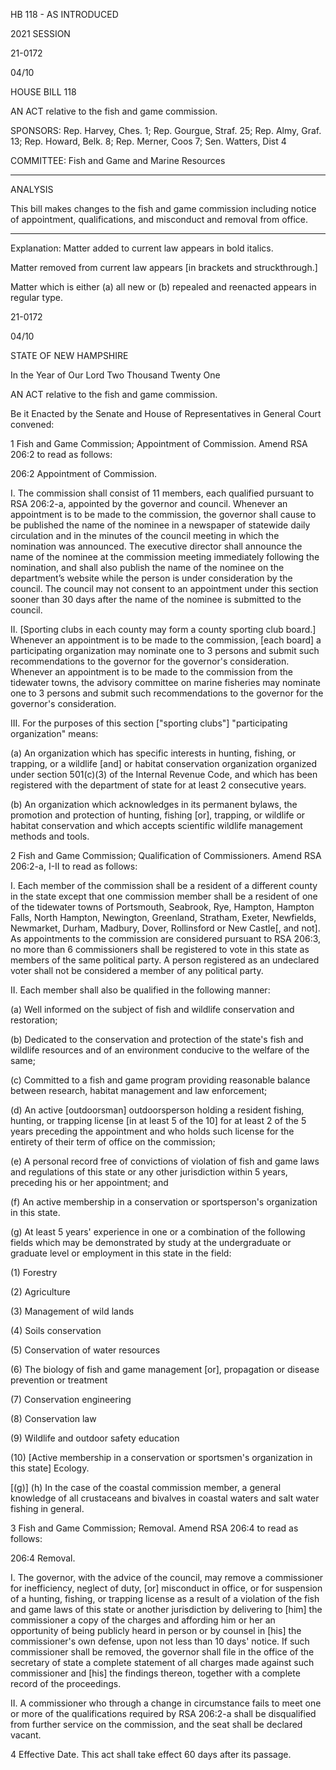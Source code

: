  HB 118 - AS INTRODUCED

 

 

2021 SESSION

 21-0172

 04/10

 

HOUSE BILL 118

 

AN ACT relative to the fish and game commission.

 

SPONSORS: Rep. Harvey, Ches. 1; Rep. Gourgue, Straf. 25; Rep. Almy, Graf. 13; Rep. Howard, Belk. 8; Rep. Merner, Coos 7; Sen. Watters, Dist 4

 

COMMITTEE: Fish and Game and Marine Resources

 

-----------------------------------------------------------------

 

ANALYSIS

 

 This bill makes changes to the fish and game commission including notice of appointment, qualifications, and misconduct and removal from office.

 

- - - - - - - - - - - - - - - - - - - - - - - - - - - - - - - - - - - - - - - - - - - - - - - - - - - - - - - - - - - - - - - - - - - - - - - - - - - 

 

Explanation: Matter added to current law appears in bold italics.

 Matter removed from current law appears [in brackets and struckthrough.]

 Matter which is either (a) all new or (b) repealed and reenacted appears in regular type.

 21-0172

 04/10

 

STATE OF NEW HAMPSHIRE

 

In the Year of Our Lord Two Thousand Twenty One

 

AN ACT relative to the fish and game commission.

 

Be it Enacted by the Senate and House of Representatives in General Court convened:

 

 1 Fish and Game Commission; Appointment of Commission. Amend RSA 206:2 to read as follows:

 206:2 Appointment of Commission. 

 I. The commission shall consist of 11 members, each qualified pursuant to RSA 206:2-a, appointed by the governor and council. Whenever an appointment is to be made to the commission, the governor shall cause to be published the name of the nominee in a newspaper of statewide daily circulation and in the minutes of the council meeting in which the nomination was announced. The executive director shall announce the name of the nominee at the commission meeting immediately following the nomination, and shall also publish the name of the nominee on the department’s website while the person is under consideration by the council. The council may not consent to an appointment under this section sooner than 30 days after the name of the nominee is submitted to the council. 

 II. [Sporting clubs in each county may form a county sporting club board.] Whenever an appointment is to be made to the commission, [each board] a participating organization may nominate one to 3 persons and submit such recommendations to the governor for the governor's consideration. Whenever an appointment is to be made to the commission from the tidewater towns, the advisory committee on marine fisheries may nominate one to 3 persons and submit such recommendations to the governor for the governor's consideration. 

 III. For the purposes of this section ["sporting clubs"] "participating organization" means: 

 (a) An organization which has specific interests in hunting, fishing, or trapping, or a wildlife [and] or habitat conservation organization organized under section 501(c)(3) of the Internal Revenue Code, and which has been registered with the department of state for at least 2 consecutive years. 

 (b) An organization which acknowledges in its permanent bylaws, the promotion and protection of hunting, fishing [or], trapping, or wildlife or habitat conservation and which accepts scientific wildlife management methods and tools.

 2 Fish and Game Commission; Qualification of Commissioners. Amend RSA 206:2-a, I-II to read as follows:

 I. Each member of the commission shall be a resident of a different county in the state except that one commission member shall be a resident of one of the tidewater towns of Portsmouth, Seabrook, Rye, Hampton, Hampton Falls, North Hampton, Newington, Greenland, Stratham, Exeter, Newfields, Newmarket, Durham, Madbury, Dover, Rollinsford or New Castle[, and not]. As appointments to the commission are considered pursuant to RSA 206:3, no more than 6 commissioners shall be registered to vote in this state as members of the same political party. A person registered as an undeclared voter shall not be considered a member of any political party. 

 II. Each member shall also be qualified in the following manner: 

 (a) Well informed on the subject of fish and wildlife conservation and restoration; 

 (b) Dedicated to the conservation and protection of the state's fish and wildlife resources and of an environment conducive to the welfare of the same; 

 (c) Committed to a fish and game program providing reasonable balance between research, habitat management and law enforcement; 

 (d) An active [outdoorsman] outdoorsperson holding a resident fishing, hunting, or trapping license [in at least 5 of the 10] for at least 2 of the 5 years preceding the appointment and who holds such license for the entirety of their term of office on the commission; 

 (e) A personal record free of convictions of violation of fish and game laws and regulations of this state or any other jurisdiction within 5 years, preceding his or her appointment; and 

 (f) An active membership in a conservation or sportsperson's organization in this state.

 (g) At least 5 years' experience in one or a combination of the following fields which may be demonstrated by study at the undergraduate or graduate level or employment in this state in the field: 

 (1) Forestry 

 (2) Agriculture 

 (3) Management of wild lands 

 (4) Soils conservation 

 (5) Conservation of water resources 

 (6) The biology of fish and game management [or], propagation or disease prevention or treatment

 (7) Conservation engineering 

 (8) Conservation law 

 (9) Wildlife and outdoor safety education 

 (10) [Active membership in a conservation or sportsmen's organization in this state] Ecology. 

 [(g)] (h) In the case of the coastal commission member, a general knowledge of all crustaceans and bivalves in coastal waters and salt water fishing in general.

 3 Fish and Game Commission; Removal. Amend RSA 206:4 to read as follows:

 206:4 Removal. 

 I. The governor, with the advice of the council, may remove a commissioner for inefficiency, neglect of duty, [or] misconduct in office, or for suspension of a hunting, fishing, or trapping license as a result of a violation of the fish and game laws of this state or another jurisdiction by delivering to [him] the commissioner a copy of the charges and affording him or her an opportunity of being publicly heard in person or by counsel in [his] the commissioner's own defense, upon not less than 10 days' notice. If such commissioner shall be removed, the governor shall file in the office of the secretary of state a complete statement of all charges made against such commissioner and [his] the findings thereon, together with a complete record of the proceedings. 

 II. A commissioner who through a change in circumstance fails to meet one or more of the qualifications required by RSA 206:2-a shall be disqualified from further service on the commission, and the seat shall be declared vacant. 

 4 Effective Date. This act shall take effect 60 days after its passage.

